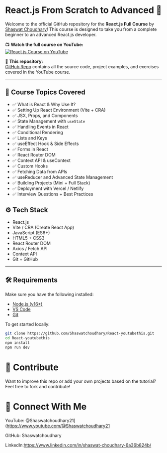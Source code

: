 # React.js From Scratch to Advanced 🚀

Welcome to the official GitHub repository for the **React.js Full Course** by [Shaswat Choudhary](https://www.youtube.com/@Shaswatchoudhary21)! This course is designed to take you from a complete beginner to an advanced React.js developer.

📺 **Watch the full course on YouTube:**  
[![React.js Course on YouTube](https://img.shields.io/badge/YouTube-React.js%20Course-red?logo=youtube)](https://www.youtube.com/@Shaswatchoudhary21)

📁 **This repository:**  
[GitHub Repo](https://github.com/Shaswatchoudhary/React-youtubethis) contains all the source code, project examples, and exercises covered in the YouTube course.

---

## 🧠 Course Topics Covered

- ✅ What is React & Why Use It?
- ✅ Setting Up React Environment (Vite + CRA)
- ✅ JSX, Props, and Components
- ✅ State Management with `useState`
- ✅ Handling Events in React
- ✅ Conditional Rendering
- ✅ Lists and Keys
- ✅ useEffect Hook & Side Effects
- ✅ Forms in React
- ✅ React Router DOM
- ✅ Context API & useContext
- ✅ Custom Hooks
- ✅ Fetching Data from APIs
- ✅ useReducer and Advanced State Management
- ✅ Building Projects (Mini + Full Stack)
- ✅ Deployment with Vercel / Netlify
- ✅ Interview Questions + Best Practices

## ⚙️ Tech Stack

- React.js
- Vite / CRA (Create React App)
- JavaScript (ES6+)
- HTML5 + CSS3
- React Router DOM
- Axios / Fetch API
- Context API
- Git + GitHub

---

## 🛠 Requirements

Make sure you have the following installed:

- [Node.js (v16+)](https://nodejs.org/)
- [VS Code](https://code.visualstudio.com/)
- [Git](https://git-scm.com/)

To get started locally:

```bash
git clone https://github.com/Shaswatchoudhary/React-youtubethis.git
cd React-youtubethis
npm install
npm run dev
```

# 🤝 Contribute
Want to improve this repo or add your own projects based on the tutorial? Feel free to fork and contribute!

# 📌 Connect With Me
YouTube: @Shaswatchoudhary21](https://www.youtube.com/@Shaswatchoudhary21

GitHub: Shaswatchoudhary

LinkedIn:https://www.linkedin.com/in/shaswat-choudhary-6a36b824b/
